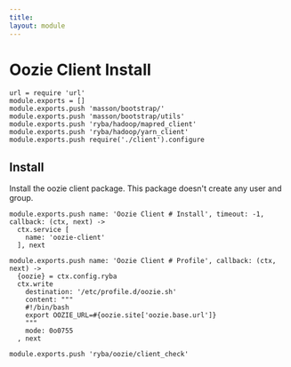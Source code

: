 ```yaml
---
title: 
layout: module
---
```


# Oozie Client Install

    url = require 'url'
    module.exports = []
    module.exports.push 'masson/bootstrap/'
    module.exports.push 'masson/bootstrap/utils'
    module.exports.push 'ryba/hadoop/mapred_client'
    module.exports.push 'ryba/hadoop/yarn_client'
    module.exports.push require('./client').configure

## Install

Install the oozie client package. This package doesn't create any user and group.

    module.exports.push name: 'Oozie Client # Install', timeout: -1, callback: (ctx, next) ->
      ctx.service [
        name: 'oozie-client'
      ], next

    module.exports.push name: 'Oozie Client # Profile', callback: (ctx, next) ->
      {oozie} = ctx.config.ryba
      ctx.write
        destination: '/etc/profile.d/oozie.sh'
        content: """
        #!/bin/bash
        export OOZIE_URL=#{oozie.site['oozie.base.url']}
        """
        mode: 0o0755
      , next

    module.exports.push 'ryba/oozie/client_check'


